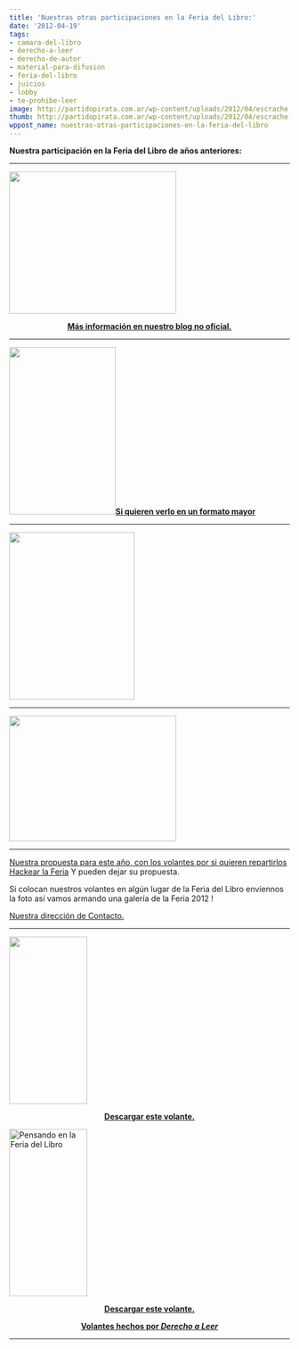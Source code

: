 ```yaml
---
title: 'Nuestras otras participaciones en la Feria del Libro:'
date: '2012-04-19'
tags:
- camara-del-libro
- derecho-a-leer
- derecho-de-autor
- material-para-difusion
- feria-del-libro
- juicios
- lobby
- te-prohibe-leer
image: http://partidopirata.com.ar/wp-content/uploads/2012/04/escrache.jpg
thumb: http://partidopirata.com.ar/wp-content/uploads/2012/04/escrache-150x150.jpg
wppost_name: nuestras-otras-participaciones-en-la-feria-del-libro
---
```


<strong>Nuestra participación en la Feria del Libro de años anteriores:</strong>

<hr />

<a href="http://partidopirata.com.ar/wp-content/uploads/2012/04/escrache.jpg"><img class="size-medium wp-image-4112" title="escrache" src="http://partidopirata.com.ar/wp-content/uploads/2012/04/escrache-300x255.jpg" alt="" width="300" height="255" /></a>

<p style="text-align: center;"><strong><a href="http://partido-pirata.blogspot.com/2010/05/posibles-escraches-del-partido-pirata.html">Más información en nuestro blog no oficial.</a></strong></p>


<hr />

<a href="http://partidopirata.com.ar/wp-content/uploads/2012/04/potel-2.jpg"><img class="size-medium wp-image-4113" title="potel-2" src="http://partidopirata.com.ar/wp-content/uploads/2012/04/potel-2-191x300.jpg" alt="" width="191" height="300" /><strong>Si quieren verlo en un formato mayor</strong></a>


<hr />

<a href="http://partidopirata.com.ar/wp-content/uploads/2012/04/potel3.jpg"><img class="size-medium wp-image-4114" title="potel3" src="http://partidopirata.com.ar/wp-content/uploads/2012/04/potel3-225x300.jpg" alt="" width="225" height="300" /></a>


<hr />

<a href="http://partidopirata.com.ar/wp-content/uploads/2012/04/potel4.jpg"><img class="size-medium wp-image-4115" title="potel4" src="http://partidopirata.com.ar/wp-content/uploads/2012/04/potel4-300x225.jpg" alt="" width="300" height="225" /></a>


<hr />

<a href="http://partidopirata.com.ar/4083/se-inaugura-la-feria-del-libro-lobby-estas-volantes-y-mesas-para-ir-a-cuestionar-el-discurso-vigente">Nuestra propuesta para este año, con los volantes por si quieren repartirlos</a>
<a href="http://partidopirata.com.ar/4087/hackeando-la-feria-del-libro-caso-colombiano">Hackear la Feria</a>
Y pueden dejar su propuesta.

Si colocan nuestros volantes en algún lugar de la Feria del Libro envíennos la foto así vamos armando una galería de la Feria 2012 !

<a href="http://partidopirata.com.ar/contacto">Nuestra dirección de Contacto.</a>

<hr />

<div class="alignleft">

<a href="http://partidopirata.com.ar/wp-content/uploads/2011/04/criminalizados-2011.png"><img class=" wp-image-810 aligncenter" title="criminalizados-2011" src="http://partidopirata.com.ar/wp-content/uploads/2011/04/criminalizados-2011-140x300.png" alt="" width="140" height="300" /></a>
<p style="text-align: center;"><strong><a href="http://partidopirata.com.ar/wp-content/uploads/2011/04/criminalizados-2011.png" target="_blank">Descargar este volante.</a></strong></p>

</div>
<div></div>
<div class="alignright">

<a href="http://partidopirata.com.ar/wp-content/uploads/2011/04/subi-libros-2011.png"><img class="size-medium wp-image-811 alignleft" title="subi-libros-2011" src="http://partidopirata.com.ar/wp-content/uploads/2011/04/subi-libros-2011-140x300.png" alt="Pensando en la Feria del Libro" width="140" height="300" /></a>
<p style="text-align: center;"><strong><a href="http://partidopirata.com.ar/wp-content/uploads/2011/04/subi-libros-2011.png" target="_blank">Descargar este volante.</a></strong></p>

</div>
<p style="text-align: center;"><strong><a href="http://derechoaleer.org/" target="_blank">Volantes hechos por <em>Derecho a Leer</em></a></strong></p>


<hr />
